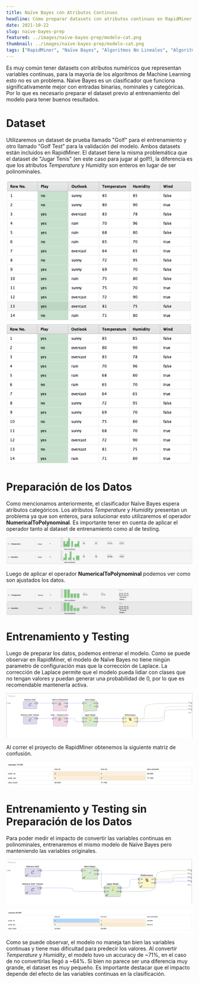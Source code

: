 ```yaml
---
title: Naïve Bayes con Atributos Continuos
headline: Cómo preparar datasets con atributos continuos en RapidMiner para un clasificador Naïve Bayes
date: 2021-10-22
slug: naive-bayes-prep
featured: ../images/naive-bayes-prep/modelo-cat.png
thumbnail: ../images/naive-bayes-prep/modelo-cat.png
tags: ["RapidMiner", "Naïve Bayes", "Algoritmos No Lineales", "Algoritmos Supervisados", "Clasificación", "Modelado", "Preparación del Dataset", "Clasificación"]
---
```

Es muy común tener datasets con atributos numéricos que representan variables
continuas, para la mayoría de los algoritmos de Machine Learning esto no es un
problema. Naive Bayes es un clasificador que funciona significativamente mejor con
entradas binarias, nominales y categóricas. Por lo que es necesario preparar el
dataset previo al entrenamiento del modelo para tener buenos resultados.

# Dataset
Utilizaremos un dataset de prueba llamado "Golf" para el entrenamiento y otro
llamado "Golf Test" para la validación del modelo. Ambos datasets están
incluidos en RapidMiner.  El dataset tiene la misma problemática que el dataset
de "Jugar Tenis" (en este caso para jugar al golf!), la diferencia es que los
atributos _Temperature_ y _Humidity_ son enteros en lugar de ser polinominales. 

![Dataset "Golf"](../images/naive-bayes-prep/dataset-training.png)
![Dataset "Golf Test"](../images/naive-bayes-prep/dataset-test.png)

# Preparación de los Datos
Como mencionamos anteriormente, el clasificador Naïve Bayes espera atributos categóricos.
Los atributos _Temperature_ y _Humidity_ presentan un problema ya que son enteros, para
solucionar esto utilizaremos el operador __NumericalToPolynominal__. Es importante tener
en cuenta de aplicar el operador tanto al dataset de entrenamiento como al de testing. 

![Atributos enteros del dataset de entrenamiento](../images/naive-bayes-prep/integer-data.png)

Luego de aplicar el operador __NumericalToPolynominal__ podemos ver como son ajustados
los datos.

![Atributos modificados (a polinominales) del dataset de entrenamiento](../images/naive-bayes-prep/nominal-data.png)

# Entrenamiento y Testing
Luego de preparar los datos, podemos entrenar el modelo. Como se puede observar
en RapidMiner, el modelo de Naïve Bayes no tiene ningún parametro de
configuración mas que la corrección de Laplace. La corrección de Laplace
permite que el modelo pueda lidiar con clases que no tengan valores y puedan
generar una probabilidad de 0, por lo que es recomendable mantenerla activa.

![Workflow de RapidMiner para el entrenamiento de Naïve Bayes](../images/naive-bayes-prep/modelo-cat.png)

Al correr el proyecto de RapidMiner obtenemos la siguiente matriz de confusión.

![Matriz de confusión con todos los atributos polinominales](../images/naive-bayes-prep/mc-nominal.png)

# Entrenamiento y Testing sin Preparación de los Datos
Para poder medir el impacto de convertir las variables continuas en polinominales,
entrenaremos el mismo modelo de Naïve Bayes pero manteniendo las variables originales.

![Workflow de RapidMiner para el entrenamiento de Naïve Bayes](../images/naive-bayes-prep/modelo-int.png)

![Matriz de confusión sin convertir variables continuas](../images/naive-bayes-prep/mc-int.png)

Como se puede observar, el modelo no maneja tan bien las variables continuas y tiene mas
dificultad para predecir los valores. Al convertir _Temperature_ y _Humidity_, el modelo
tuvo un accuracy de ~71%, en el caso de no convertirlas llegó a ~64%. Si bien no parece
ser una diferencia muy grande, el dataset es muy pequeño. Es importante destacar que
el impacto depende del efecto de las variables continuas en la clasificación. 
